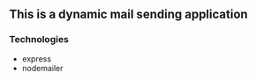 <h2>This is a dynamic mail sending application</h2>
<h3>Technologies</h3>
<ul>
    <li>express</li>
    <li>nodemailer</li>
</ul>
